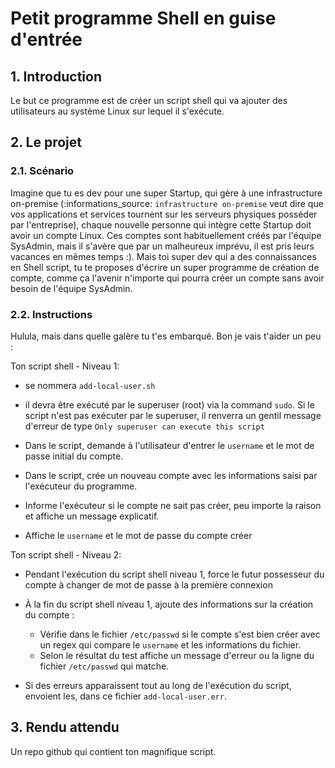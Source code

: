 # Petit programme Shell en guise d'entrée
## 1. Introduction
Le but ce programme est de créer un script shell qui va ajouter des utilisateurs au système Linux sur lequel il s'exécute.

## 2. Le projet
### 2.1. Scénario
Imagine que tu es dev pour une super Startup, qui gère à une infrastructure on-premise 
(:informations_source: `infrastructure on-premise` veut dire que vos applications et services tournent sur les serveurs physiques posséder par l'entreprise), 
chaque nouvelle personne qui intègre cette Startup doit avoir un compte Linux. 
Ces comptes sont habituellement créés par l'équipe SysAdmin, mais il s'avère que par un malheureux imprévu, il est pris leurs vacances en mêmes temps :). 
Mais toi super dev qui a des connaissances en Shell script, tu te proposes d'écrire un super programme de création de compte, comme ça l'avenir n'importe qui pourra créer un compte sans avoir besoin de l'équipe SysAdmin.


### 2.2. Instructions
Hulula, mais dans quelle galère tu t'es embarqué. Bon je vais t'aider un peu :

Ton script shell - Niveau 1:
- se nommera `add-local-user.sh`

- il devra être exécuté par le superuser (root) via la command `sudo`. 
  Si le script n'est pas exécuter par le superuser, il renverra un gentil message d'erreur de type `Only superuser can execute this script`

- Dans le script, demande à l'utilisateur d'entrer le `username` et le mot de passe initial du compte.

- Dans le script, crée un nouveau compte avec les informations saisi par l'exécuteur du programme.

- Informe l'exécuteur si le compte ne sait pas créer, peu importe la raison et affiche un message explicatif.

- Affiche le `username` et le mot de passe du compte créer


Ton script shell - Niveau 2:
- Pendant l'exécution du script shell niveau 1, force le futur possesseur du compte à changer de mot de passe à la première connexion

- À la fin du script shell niveau 1, ajoute des informations sur la création du compte :
  - Vérifie dans le fichier `/etc/passwd` si le compte s'est bien créer avec un regex qui compare le `username` et les informations du fichier.
  - Selon le résultat du test affiche un message d'erreur ou la ligne du fichier `/etc/passwd` qui matche.

- Si des erreurs apparaissent tout au long de l'exécution du script, envoient les, dans ce fichier `add-local-user.err`.

## 3. Rendu attendu
Un repo github qui contient ton magnifique script.